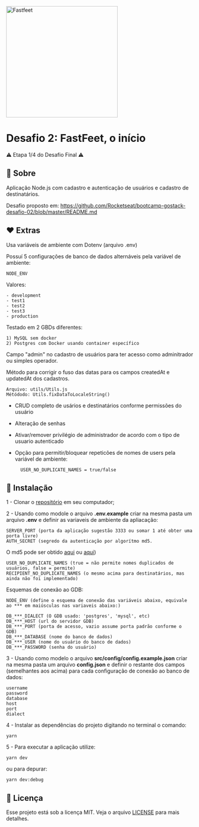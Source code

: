 <img alt="Fastfeet" title="Fastfeet" src="https://github.com/Rocketseat/bootcamp-gostack-desafio-02/raw/master/.github/logo.png" width="300px" style="max-width:100%;">

# Desafio 2: FastFeet, o início
⚠️ Etapa 1/4 do Desafio Final ⚠️


## 🚀 **Sobre**
Aplicação Node.js com cadastro e autenticação de usuários e cadastro de destinatários.

Desafio proposto em: https://github.com/Rocketseat/bootcamp-gostack-desafio-02/blob/master/README.md


## ♥ **Extras**
Usa variáveis de ambiente com Dotenv (arquivo .env)

Possuí 5 configurações de banco de dados alternáveis pela variável de ambiente:
    
    NODE_ENV
    
Valores:

    - development
    - test1
    - test2
    - test3
    - production

Testado em 2 GBDs diferentes:

    1) MySQL sem docker
    2) Postgres com Docker usando container específico

Campo "admin" no cadastro de usuários para ter acesso como adminitrador ou simples operador.

Método para corrigir o fuso das datas para os campos createdAt e updatedAt dos cadastros.

    Arquivo: utils/Utils.js
    Métódodo: Utils.fixDataToLocaleString()
        
- CRUD completo de usários e destinatários conforme permissões do usuário
- Alteração de senhas
- Ativar/remover privilégio de administrador de acordo com o tipo de usuario autenticado
- Opção para permitir/bloquear repeticões de nomes de users pela variável de ambiente:

        USER_NO_DUPLICATE_NAMES = true/false
        

## 🚀 **Instalação** 
1 - Clonar o <a target="_blank" href="https://github.com/jairpro/bootcamp-gostack-desafio-02">repositório</a> em seu computador;

2 - Usando como modole o arquivo **.env.example** criar na mesma pasta um arquivo **.env** e definir as variaveis de ambiente da apliacação:

    SERVER_PORT (porta da aplicação sugestão 3333 ou somar 1 até obter uma porta livre)
    AUTH_SECRET (segredo da autenticação por algorítmo md5.
    
 O md5 pode ser obtido <a href="https://www.md5online.org/">aqui</a> ou <a href="https://www.md5hashgenerator.com/">aqui</a>)
    
    USER_NO_DUPLICATE_NAMES (true = não permite nomes duplicados de usuários, false = permite) 
    RECIPIENT_NO_DUPLICATE_NAMES (o mesmo acima para destinatários, mas ainda não foi implementado)

 Esquemas de conexão ao GDB:

    NODE_ENV (define o esquema de conexão das variáveis abaixo, equivale ao *** em maiúsculas nas variaveis abaixo:)

    DB_***_DIALECT (O GDB usado: 'postgres', 'mysql', etc)
    DB_***_HOST (url do servidor GDB)
    DB_***_PORT (porta de acesso, vazio assume porta padrão conforme o GDB)
    DB_***_DATABASE (nome do banco de dados)
    DB_***_USER (nome do usuário do banco de dados)
    DB_***_PASSWORD (senha do usuário)

3 - Usando como modelo o arquivo **src/config/config.example.json** criar na mesma pasta um arquivo **config.json** e definir o restante dos campos (semelhantes aos acima) para cada configuração de conexão ao banco de dados: 
    
    username
    password
    database
    host
    port
    dialect
    
4 - Instalar as dependências do projeto digitando no terminal o comando:

    yarn
    
5 - Para executar a aplicação utilize:

    yarn dev

ou para depurar:

    yarn dev:debug
    
## :memo: Licença

Esse projeto está sob a licença MIT. Veja o arquivo <a href="https://github.com/jairpro/bootcamp-gostack-desafio-02/blob/master/LICENSE">LICENSE</a> para mais detalhes.

